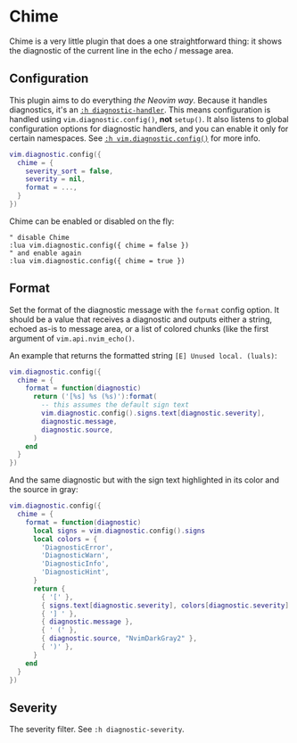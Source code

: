 # Chime

Chime is a very little plugin that does a one straightforward thing: it shows
the diagnostic of the current line in the echo / message area.


## Configuration

This plugin aims to do everything _the Neovim way_. Because it handles
diagnostics, it's an [`:h
diagnostic-handler`](https://neovim.io/doc/user/diagnostic.html#_handlers).
This means configuration is handled using `vim.diagnostic.config()`, **not**
`setup()`. It also listens to global configuration options for diagnostic
handlers, and you can enable it only for certain namespaces. See [`:h
vim.diagnostic.config()`](https://neovim.io/doc/user/diagnostic.html#vim.diagnostic.config())
for more info.

```lua
vim.diagnostic.config({
  chime = {
    severity_sort = false,
    severity = nil,
    format = ...,
  }
})
```

Chime can be enabled or disabled on the fly:

```vim
" disable Chime
:lua vim.diagnostic.config({ chime = false })
" and enable again
:lua vim.diagnostic.config({ chime = true })
```

## Format

Set the format of the diagnostic message with the `format` config option. It
should be a value that receives a diagnostic and outputs either a string,
echoed as-is to message area, or a list of colored chunks (like the first
argument of `vim.api.nvim_echo()`.

An example that returns the formatted string `[E] Unused local. (luals)`:

```lua
vim.diagnostic.config({
  chime = {
    format = function(diagnostic)
      return ('[%s] %s (%s)'):format(
        -- this assumes the default sign text
        vim.diagnostic.config().signs.text[diagnostic.severity],
        diagnostic.message,
        diagnostic.source,
      )
    end
  }
})
```

And the same diagnostic but with the sign text highlighted in its color and the
source in gray:

```lua
vim.diagnostic.config({
  chime = {
    format = function(diagnostic)
      local signs = vim.diagnostic.config().signs
      local colors = {
        'DiagnosticError',
        'DiagnosticWarn',
        'DiagnosticInfo',
        'DiagnosticHint',
      }
      return {
        { '[' },
        { signs.text[diagnostic.severity], colors[diagnostic.severity] },
        { '] ' },
        { diagnostic.message },
        { ' (' },
        { diagnostic.source, "NvimDarkGray2" },
        { ')' },
      }
    end
  }
})
```

## Severity

The severity filter. See `:h diagnostic-severity`.
